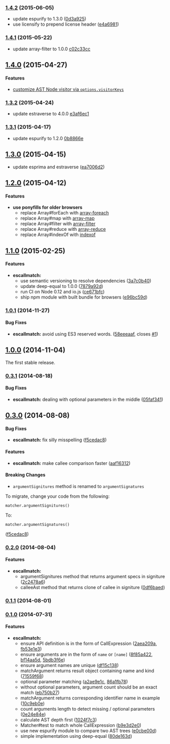 ### [1.4.2](https://github.com/twada/escallmatch/releases/tag/v1.4.2) (2015-06-05)


* update espurify to 1.3.0 ([0d3a925](https://github.com/twada/escallmatch/commit/0d3a925601c242f7093e1a1a45c6e342a6a71e0f))
* use licensify to prepend license header ([e4a6981](https://github.com/twada/escallmatch/commit/e4a69810b1c693b4cf3b379b218e626a2c2894bb))


### [1.4.1](https://github.com/twada/escallmatch/releases/tag/v1.4.1) (2015-05-22)


* update array-filter to 1.0.0 [c02c33cc](https://github.com/twada/escallmatch/commit/c02c33cc7f1e02dd128d33f80b30e29975467b77)


## [1.4.0](https://github.com/twada/escallmatch/releases/tag/v1.4.0) (2015-04-27)


#### Features

* [customize AST Node visitor via `options.visitorKeys`](https://github.com/twada/escallmatch/pull/3)


### [1.3.2](https://github.com/twada/escallmatch/releases/tag/v1.3.2) (2015-04-24)


* update estraverse to 4.0.0 [e3af6ec1](https://github.com/twada/escallmatch/commit/e3af6ec1a4e4c14d281dbfe3805b4b37e4ddb01e)


### [1.3.1](https://github.com/twada/escallmatch/releases/tag/v1.3.1) (2015-04-17)


* update espurify to 1.2.0 [0b8866e](https://github.com/twada/escallmatch/commit/0b8866e7f06a0c4e7e7073bc29a4ec3a77c08805)


## [1.3.0](https://github.com/twada/escallmatch/releases/tag/v1.3.0) (2015-04-15)


* update esprima and estraverse ([ea7006d2](https://github.com/twada/escallmatch/commit/ea7006d22e289fa659684203e94badbfedd150b0))


## [1.2.0](https://github.com/twada/escallmatch/releases/tag/v1.2.0) (2015-04-12)


#### Features
	
* **use ponyfills for older browsers**
  * replace Array#forEach with [array-foreach](https://www.npmjs.org/package/array-foreach)
  * replace Array#map with [array-map](https://www.npmjs.org/package/array-map)
  * replace Array#filter with [array-filter](https://www.npmjs.org/package/array-filter)
  * replace Array#reduce with [array-reduce](https://www.npmjs.org/package/array-reduce)
  * replace Array#indexOf with [indexof](https://www.npmjs.org/package/indexof)


## [1.1.0](https://github.com/twada/escallmatch/releases/tag/v1.1.0) (2015-02-25)


#### Features

* **escallmatch:**
  * use semantic versioning to resolve dependencies ([3a7c0b40](https://github.com/twada/escallmatch/commit/3a7c0b4009fc1f9934d2f4037f621960f8d01d08))
  * update deep-equal to 1.0.0 ([7879a92d](https://github.com/twada/escallmatch/commit/7879a92d918587c79c24c283eb53e90f77fb926a))
  * run CI on Node 0.12 and io.js ([ce671bfc](https://github.com/twada/escallmatch/commit/ce671bfc0eb119e7bd6538f3d1b3cb131d5c84ac))
  * ship npm module with built bundle for browsers ([e96bc59d](https://github.com/twada/escallmatch/commit/e96bc59df2fb4b86506cc8678d5764ffa64c9ccf))


### [1.0.1](https://github.com/twada/escallmatch/releases/tag/v1.0.1) (2014-11-27)


#### Bug Fixes

* **escallmatch:** avoid using ES3 reserved words. ([58eeeaaf](https://github.com/twada/escallmatch/commit/58eeeaaf7a8381269a4c1c6bf434a6d70708b0d0), closes [#1](https://github.com/twada/escallmatch/issues/1))


## [1.0.0](https://github.com/twada/escallmatch/releases/tag/v1.0.0) (2014-11-04)


The first stable release.


### [0.3.1](https://github.com/twada/escallmatch/releases/tag/v0.3.1) (2014-08-18)


#### Bug Fixes

* **escallmatch:** dealing with optional parameters in the middle ([05faf341](https://github.com/twada/escallmatch/commit/05faf34123b6b05ac9859a46779c749e33493ad8))


## [0.3.0](https://github.com/twada/escallmatch/releases/tag/v0.3.0) (2014-08-08)


#### Bug Fixes

* **escallmatch:** fix silly misspelling ([f5cedac8](https://github.com/twada/escallmatch/commit/f5cedac849717f714f7e1162c28068f518b46532))


#### Features

* **escallmatch:** make callee comparison faster ([aaf16312](https://github.com/twada/escallmatch/commit/aaf16312f45813b2ff8b089f5a1e926098dccfbe))


#### Breaking Changes

* `argumentSignitures` method is renamed to `argumentSignatures`

To migrate, change your code from the following:

`matcher.argumentSignitures()`

To:

`matcher.argumentSignatures()`

 ([f5cedac8](https://github.com/twada/escallmatch/commit/f5cedac849717f714f7e1162c28068f518b46532))


### [0.2.0](https://github.com/twada/escallmatch/releases/tag/v0.2.0) (2014-08-04)


#### Features

* **escallmatch:**
  * argumentSignitures method that returns argument specs in signiture ([2c2478a6](https://github.com/twada/escallmatch/commit/2c2478a6262743ce71f52cf01c82302e1f789d4e))
  * calleeAst method that returns clone of callee in signiture ([0df6baed](https://github.com/twada/escallmatch/commit/0df6baed4510aaf22df3084559722e4cce36e13a))


### [0.1.1](https://github.com/twada/escallmatch/releases/tag/v0.1.1) (2014-08-01)


### [0.1.0](https://github.com/twada/escallmatch/releases/tag/v0.1.0) (2014-07-31)


#### Features

* **escallmatch:**
  * ensure API definition is in the form of CallExpression ([2aea209a](https://github.com/twada/escallmatch/commit/2aea209ad5ff00d2da174218dbaa3bf23e3ae46b), [fb53e1e3](https://github.com/twada/escallmatch/commit/fb53e1e355a44275d510657b087d06f2dcdfea60))
  * ensure arguments are in the form of `name` or `[name]` ([8f85a422](https://github.com/twada/escallmatch/commit/8f85a422b2672e6ede9433d71692df907c2b10de), [bf14aa5d](https://github.com/twada/escallmatch/commit/bf14aa5d8126ae25a3298443e775194adb772380), [5bdb3f6e](https://github.com/twada/escallmatch/commit/5bdb3f6e1089a1a23ad985f7136933930256a568))
  * ensure argument names are unique ([df15c138](https://github.com/twada/escallmatch/commit/df15c1380793a15703a9b04a3f830b0fd2f5b0bf))
  * matchArgument returns result object containing name and kind ([71559f68](https://github.com/twada/escallmatch/commit/71559f682ee3832c7c413ad06826bf39934b0114))
  * optional parameter matching ([a2ae9e1c](https://github.com/twada/escallmatch/commit/a2ae9e1ca4a41ca12724367448fdaf26126da1dc), [86a1fb78](https://github.com/twada/escallmatch/commit/86a1fb786a2856f431947f6ed1ce69652e2c0fa0))
  * without optional parameters, argument count should be an exact match ([eb750b27](https://github.com/twada/escallmatch/commit/eb750b2781d2bf73e6c42bb80fe8cfb40cc870f6))
  * matchArgument returns corresponding identifier name in example ([10c9eb0e](https://github.com/twada/escallmatch/commit/10c9eb0e129ad4e35c6b3c73c7549a9df41b7dce))
  * count arguments length to detect missing / optional parameters ([0e24e84e](https://github.com/twada/escallmatch/commit/0e24e84ebf3eeb052d0530e6e60aba50eb13243e))
  * calculate AST depth first ([1024f7c3](https://github.com/twada/escallmatch/commit/1024f7c351bf52cf669447e7364498bfae92fe41))
  * Matcher#test to match whole CallExpression ([b9e3d2e0](https://github.com/twada/escallmatch/commit/b9e3d2e016f3aa5f5547a4e639a2a69869c80bc4))
  * use new espurify module to compare two AST trees ([e0cbe00d](https://github.com/twada/escallmatch/commit/e0cbe00d26b6bbe52c6d6234b707e83eca8c6877))
  * simple implementation using deep-equal ([80de163d](https://github.com/twada/escallmatch/commit/80de163db857f364a6f5fcfc6321cb84f114b0f0))
